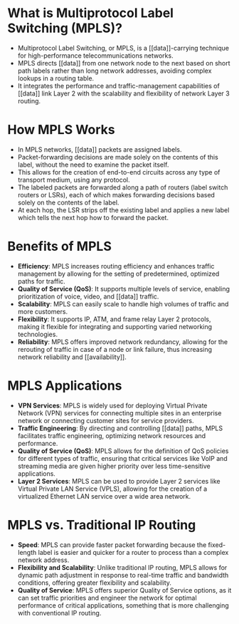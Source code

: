 # What is Multiprotocol Label Switching (MPLS)?
- Multiprotocol Label Switching, or MPLS, is a [[data]]-carrying technique for high-performance telecommunications networks.
- MPLS directs [[data]] from one network node to the next based on short path labels rather than long network addresses, avoiding complex lookups in a routing table.
- It integrates the performance and traffic-management capabilities of [[data]] link Layer 2 with the scalability and flexibility of network Layer 3 routing.

# How MPLS Works
- In MPLS networks, [[data]] packets are assigned labels.
- Packet-forwarding decisions are made solely on the contents of this label, without the need to examine the packet itself.
- This allows for the creation of end-to-end circuits across any type of transport medium, using any protocol.
- The labeled packets are forwarded along a path of routers (label switch routers or LSRs), each of which makes forwarding decisions based solely on the contents of the label.
- At each hop, the LSR strips off the existing label and applies a new label which tells the next hop how to forward the packet.

# Benefits of MPLS
- **Efficiency**: MPLS increases routing efficiency and enhances traffic management by allowing for the setting of predetermined, optimized paths for traffic.
- **Quality of Service (QoS)**: It supports multiple levels of service, enabling prioritization of voice, video, and [[data]] traffic.
- **Scalability**: MPLS can easily scale to handle high volumes of traffic and more customers.
- **Flexibility**: It supports IP, ATM, and frame relay Layer 2 protocols, making it flexible for integrating and supporting varied networking technologies.
- **Reliability**: MPLS offers improved network redundancy, allowing for the rerouting of traffic in case of a node or link failure, thus increasing network reliability and [[availability]].

# MPLS Applications
- **VPN Services**: MPLS is widely used for deploying Virtual Private Network (VPN) services for connecting multiple sites in an enterprise network or connecting customer sites for service providers.
- **Traffic Engineering**: By directing and controlling [[data]] paths, MPLS facilitates traffic engineering, optimizing network resources and performance.
- **Quality of Service (QoS)**: MPLS allows for the definition of QoS policies for different types of traffic, ensuring that critical services like VoIP and streaming media are given higher priority over less time-sensitive applications.
- **Layer 2 Services**: MPLS can be used to provide Layer 2 services like Virtual Private LAN Service (VPLS), allowing for the creation of a virtualized Ethernet LAN service over a wide area network.

# MPLS vs. Traditional IP Routing
- **Speed**: MPLS can provide faster packet forwarding because the fixed-length label is easier and quicker for a router to process than a complex network address.
- **Flexibility and Scalability**: Unlike traditional IP routing, MPLS allows for dynamic path adjustment in response to real-time traffic and bandwidth conditions, offering greater flexibility and scalability.
- **Quality of Service**: MPLS offers superior Quality of Service options, as it can set traffic priorities and engineer the network for optimal performance of critical applications, something that is more challenging with conventional IP routing.